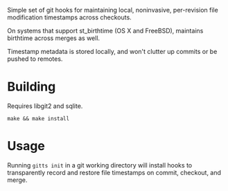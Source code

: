 Simple set of git hooks for maintaining local, noninvasive, per-revision file modification timestamps across checkouts.

On systems that support st_birthtime (OS X and FreeBSD), maintains birthtime across merges as well.

Timestamp metadata is stored locally, and won't clutter up commits or be pushed to remotes.

# Building
Requires libgit2 and sqlite.

    make && make install
	
# Usage
Running `gitts init` in a git working directory will install hooks to transparently record and restore file timestamps on commit, checkout, and merge.